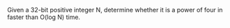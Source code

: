 Given a 32-bit positive integer N, determine whether it is a power of four in faster than O(log N) time.
